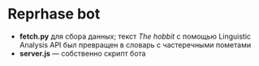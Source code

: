 # Reprhase bot

* **fetch.py** для сбора данных; текст *The hobbit* с помощью Linguistic Analysis API был превращен в словарь с частеречными пометами
* **server.js** — собственно скрипт бота